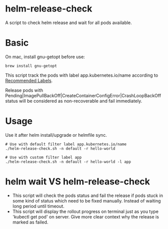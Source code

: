 # helm-release-check
A script to check helm release and wait for all pods available. 

# Basic
On mac, install gnu-getopt before use:   
```
brew install gnu-getopt
```

This script track the pods with label app.kubernetes.io/name according to  [Recommended Labels](https://kubernetes.io/docs/concepts/overview/working-with-objects/common-labels/).

Release pods with Pending|ImagePullBackOff|CreateContainerConfigError|CrashLoopBackOff status will be considered as non-recoverable and fail immediately.

# Usage
Use it after helm install/upgrade or helmfile sync.   
```
# Use with default filter label app.kubernetes.io/name
./helm-release-check.sh -n default -r hello-world

# Use with custom filter label app
./helm-release-check.sh -n default -r hello-world -l app
```


# helm wait VS helm-release-check
* This script will check the pods status and fail the release if pods stuck in some kind of status which need to be fixed manually. Instead of waiting long period until timeout.
* This script will display the rollout progress on terminal just as you type 'kubectl get pod' on server. Give more clear context why the release is marked as failed. 


